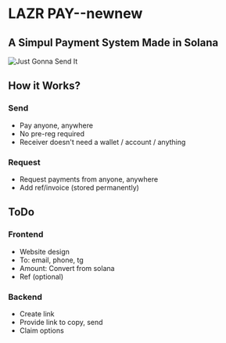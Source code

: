 # LAZR PAY--newnew

##  A Simpul Payment System Made in Solana


![Just Gonna Send It](https://media1.tenor.com/m/kqi8vJhT8PoAAAAC/larry-enticer.gif)


## How it Works?

### Send
- Pay anyone, anywhere 
- No pre-reg required
- Receiver doesn't need a wallet / account / anything

### Request
- Request payments from anyone, anywhere
- Add ref/invoice (stored permanently)


## ToDo

### Frontend
- Website design
- To: email, phone, tg
- Amount: Convert from solana
- Ref (optional)

### Backend
- Create link
- Provide link to copy, send
- Claim options

